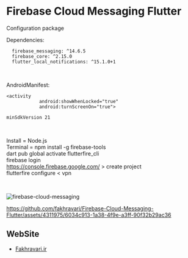 # Firebase Cloud Messaging Flutter
Configuration package
<br/>

Dependencies:
```
  firebase_messaging: ^14.6.5
  firebase_core: ^2.15.0
  flutter_local_notifications: ^15.1.0+1
```
<br/>

AndroidManifest:
```
<activity
            android:showWhenLocked="true"
            android:turnScreenOn="true">

minSdkVersion 21
```
<br/>

Install = Node.js <br/>
Terminal = npm install -g firebase-tools <br/>
dart pub global activate flutterfire_cli <br/>
firebase login <br/>
https://console.firebase.google.com/   >   create project <br/>
flutterfire configure     <    vpn <br/>

<br/>

![firebase-cloud-messaging](https://github.com/fakhravari/Firebase-Cloud-Messaging-Flutter/assets/4311975/a14c40f2-74b5-417d-ae4f-e082e2f18dd9)
<br/>


https://github.com/fakhravari/Firebase-Cloud-Messaging-Flutter/assets/4311975/6034c913-1a38-4f9e-a3ff-90f32b29ac36
 

## WebSite
- [Fakhravari.ir](https://fakhravari.ir)

